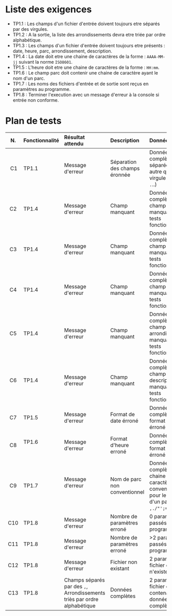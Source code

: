 Liste des exigences
===============
- TP1.1 : Les champs d'un fichier d'entrée doivent toujours etre séparés par des virgules.
-  TP1.2 : A la sortie, la liste des arrondissements devra etre triée par ordre alphabétique.
- TP1.3 : Les champs d'un fichier d'entrée doivent toujours etre présents : date, heure, parc, arrondissement, description.
- TP1.4 : La date doit etre une chaine de caractères de la forme : `AAAA-MM-jj` suivant la norme `ISO8601`.
- TP1.5 : L'heure doit etre une chaine de caractères de la forme : `HH:mm`.
- TP1.6 : Le champ parc doit contenir une chaine de caractère ayant le nom d'un parc.
- TP1.7 :  Les noms des fichiers d'entrée et de sortie sont reçus en paramètres au programme.
- TP1.8 : Terminer l'execution avec un message d'erreur à la console si entrée non conforme. 



Plan de tests
==========

| N.  | Fonctionnalité | Résultat attendu           | Description                   | Données  |                                                                                          
| :----: | :-------------- | :--------------------------- | :----------------------------- | :---------- |
|  C1   |   TP1.1                       |  Message d'erreur                          | Séparation des champs éronnée  |     Données complètes, séparées par autre qu'une virgule `,` (expl : ` ` `.`..)                                  |
|  C2   |  TP1.4                        | Message d'erreur                           | Champ manquant                         | Données complètes, champ date manquant (2 tests fonctionnels)
| C3    | TP1.4                         | Message d'erreur                           | Champ manquant                         | Données complètes, champ heure manquant (2 tests fonctionnels)
| C4    | TP1.4                         | Message d'erreur                           | Champ manquant                         | Données complètes, champ parc manquant (2 tests fonctionnels)
|  C5   | TP1.4                         | Message d'erreur                           | Champ manquant                         | Données complètes, champ arrondissement manquant (2 tests fonctionnels)
| C6    | TP1.4                         | Message d'erreur                           | Champ manquant                         | Données complètes, champ description manquant (2 tests fonctionnels)
| C7    | TP1.5                         | Message d'erreur                           | Format de date érroné                  | Données complètes, format de date érroné
| C8    | TP1.6                         | Message d'erreur                           | Format d'heure erroné                  | Données complètes, format d'heure érroné
| C9    | TP1.7                         | Message d'erreur                           | Nom de parc non conventionnel  | Données complètes, chaine de caractères non conventionnelle pour le nom d'un parc (` `, `,./"';=` .. )
| C10  | TP1.8                         | Message d'erreur                           | Nombre de paramètres erroné     | 0 paramètes passés au programme
| C11  | TP1.8                         | Message d'erreur                           | Nombre de paramètres erroné     | >2 paramètes passés au programme
| C12  | TP1.8                         | Message d'erreur                           |  Fichier non existant                     | 2 paramàtres , fichier d'entrée n'existe pas
| C13  | TP1.8                         | Champs séparés par des `,`, Arrondissements triès par ordre alphabétique | Données complètes | 2 paramètres, fichier d'entrée contenant des données complètes


